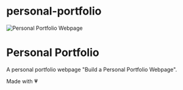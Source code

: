 # personal-portfolio
![Personal Portfolio Webpage](images/personalPortfolio.jpg)

# Personal Portfolio
A personal portfolio webpage "Build a Personal Portfolio Webpage".<br/>

Made with :heartpulse:
